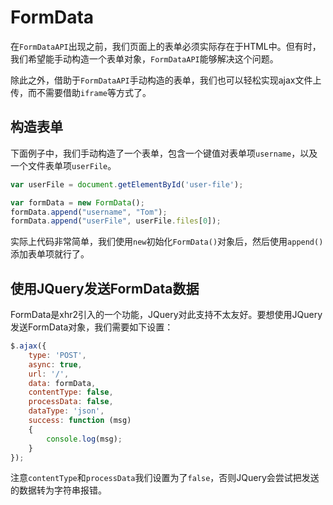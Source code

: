 # FormData

在`FormDataAPI`出现之前，我们页面上的表单必须实际存在于HTML中。但有时，我们希望能手动构造一个表单对象，`FormDataAPI`能够解决这个问题。

除此之外，借助于`FormDataAPI`手动构造的表单，我们也可以轻松实现ajax文件上传，而不需要借助`iframe`等方式了。

## 构造表单

下面例子中，我们手动构造了一个表单，包含一个键值对表单项`username`，以及一个文件表单项`userFile`。

```javascript
var userFile = document.getElementById('user-file');

var formData = new FormData();
formData.append("username", "Tom");
formData.append("userFile", userFile.files[0]);
```

实际上代码非常简单，我们使用`new`初始化`FormData()`对象后，然后使用`append()`添加表单项就行了。

## 使用JQuery发送FormData数据

FormData是xhr2引入的一个功能，JQuery对此支持不太友好。要想使用JQuery发送FormData对象，我们需要如下设置：

```javascript
$.ajax({
    type: 'POST',
    async: true,
    url: '/',
    data: formData,
    contentType: false,
    processData: false,
    dataType: 'json',
    success: function (msg)
    {
        console.log(msg);
    }
});
```

注意`contentType`和`processData`我们设置为了`false`，否则JQuery会尝试把发送的数据转为字符串报错。
